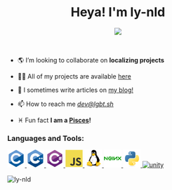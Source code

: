 <!--### Hi there 👋


**mikkaatje/mikkaatje** is a ✨ _special_ ✨ repository because its `README.md` (this file) appears on your GitHub profile.

Here are some ideas to get you started:

- 🔭 I’m currently working on ...
- 🌱 I’m currently learning ...
- 👯 I’m looking to collaborate on ...
- 🤔 I’m looking for help with ...
- 💬 Ask me about ...
- 📫 How to reach me: ...
- 😄 Pronouns: ...
- ⚡ Fun fact: ...
-->

<h1 align="center">Heya! I'm ly-nld</h1>  
<!--<h3 align="center">A passionate developer from The Netherlands</h3>-->
<p align="center">
    <img src="https://readme-typing-svg.herokuapp.com?font=Segoe+UI&pause=1000&color=F7F7F7&center=true&random=true&width=500&lines=A+passionate+developer+from+The+Netherlands;A+Volunteer+localizer+for+open-source+projects;Thank+you+for+visiting+my+profile;I+wish+you+a+wonderful+day"/>
</p><br/>
  
- 🌎 I’m looking to collaborate on **localizing projects**  
  
- 👩‍💻 All of my projects are available [here](https://github.com/CMXV?tab=repositories)  
  
- 📝 I sometimes write articles on [my blog!](#IN_THE_WORKS)  
  
- 📫 How to reach me *dev@lgbt.sh*  
  
- ♓ Fun fact **I am a [Pisces](https://en.wikipedia.org/wiki/Pisces_(astrology))!**
  
<h3 align="left">Languages and Tools:</h3>  
<p align="left"> <a href="https://www.cprogramming.com/" target="_blank" rel="noreferrer"> <img src="https://raw.githubusercontent.com/devicons/devicon/master/icons/c/c-original.svg" alt="c" width="40" height="40"/> </a> <a href="https://www.w3schools.com/cpp/" target="_blank" rel="noreferrer"> <img src="https://raw.githubusercontent.com/devicons/devicon/master/icons/cplusplus/cplusplus-original.svg" alt="cplusplus" width="40" height="40"/> </a> <a href="https://www.w3schools.com/cs/" target="_blank" rel="noreferrer"> <img src="https://raw.githubusercontent.com/devicons/devicon/master/icons/csharp/csharp-original.svg" alt="csharp" width="40" height="40"/> </a>  <a href="https://developer.mozilla.org/en-US/docs/Web/JavaScript" target="_blank" rel="noreferrer"> <img src="https://raw.githubusercontent.com/devicons/devicon/master/icons/javascript/javascript-original.svg" alt="javascript" width="40" height="40"/> </a> <a href="https://www.linux.org/" target="_blank" rel="noreferrer"> <img src="https://raw.githubusercontent.com/devicons/devicon/master/icons/linux/linux-original.svg" alt="linux" width="40" height="40"/> </a> <a href="https://www.nginx.com" target="_blank" rel="noreferrer"> <img src="https://raw.githubusercontent.com/devicons/devicon/master/icons/nginx/nginx-original.svg" alt="nginx" width="40" height="40"/> </a> <a href="https://www.python.org" target="_blank" rel="noreferrer"> <img src="https://raw.githubusercontent.com/devicons/devicon/master/icons/python/python-original.svg" alt="python" width="40" height="40"/> </a> <a href="https://unity.com/" target="_blank" rel="noreferrer"> <img src="https://www.vectorlogo.zone/logos/unity3d/unity3d-icon.svg" alt="unity" width="40" height="40"/> </a> </p>  
  
<p><img align="center" src="https://github-readme-stats.vercel.app/api/top-langs?username=ly-nld&show_icons=true&locale=en&layout=compact" alt="ly-nld" /></p>  
